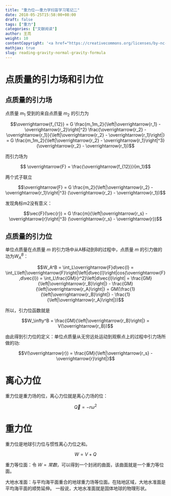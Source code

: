 ```yaml
---
title: "重力位——重力学扫盲学习笔记二"
date: 2018-05-25T15:58:00+08:00
draft: false
tags: ["重力"]
categories: ["文献阅读"]
author: 王亮
weight: 10
contentCopyright: '<a href="https://creativecommons.org/licenses/by-nc-sa/4.0/deed.zh" rel="noopener" target="_blank">CC 4.0</a>'
mathjax: true
slug: reading-gravity-normal-gravity-formula
---
```


# 点质量的引力场和引力位

## 点质量的引力场

点质量 $m_1$ 受到的来自点质量 $m_2$ 的引力为

$$\overrightarrow{f_{12}} = G \frac{m_1m_2}{\left|\overrightarrow{r_1} - \overrightarrow{r_2}\right|^2} \frac{\overrightarrow{r_2} - \overrightarrow{r_1}}{\left|\overrightarrow{r_2} - \overrightarrow{r_1}\right|} = G \frac{m_1m_2}{\left|\overrightarrow{r_2} - \overrightarrow{r_1}\right|^3} (\overrightarrow{r_2} - \overrightarrow{r_1})$$

而引力场为

$$ \overrightarrow{F} = \frac{\overrightarrow{f_{12}}}{m_1}$$

两个式子联立

$$\overrightarrow{F}  = G \frac{m_2}{\left|\overrightarrow{r_2} - \overrightarrow{r_1}\right|^3} (\overrightarrow{r_2} - \overrightarrow{r_1})$$

发现角标m2没有意义：

$$\vec{F}(\vec{r}) = G \frac{m}{\left|\overrightarrow{r_s} - \overrightarrow{r}\right|^3} (\overrightarrow{r_s} - \overrightarrow{r})$$

## 点质量的引力位

单位点质量在点质量 $m$ 的引力场中从A移动到B的过程中，点质量 $m$ 的引力做的功为$W_A^B$：

$$W_A^B = \int_L\overrightarrow{F}d\vec{l} = \int_L\left|\overrightarrow{F}\right|\left|d\vec{l}\right|cos(\overrightarrow{F},d\vec{l}) = \int_L\frac{GM}{r^2}\left|d\vec{l}\right| = \frac{GM}{\left|\overrightarrow{r_B}\right|} -  \frac{GM}{\left|\overrightarrow{r_A}\right|} = GM(\frac{1}{\left|\overrightarrow{r_B}\right|} -  \frac{1}{\left|\overrightarrow{r_A}\right|})$$

所以，引力位函数就是

$$W_\infty^B = \frac{GM}{\left|\overrightarrow{r_B}\right|} = V(\overrightarrow{r_B})$$

由此得到引力位的定义：单位点质量从无穷远处运动到观察点上的过程中引力场所做的功:

$$V(\overrightarrow{r}) = \frac{GM}{\left|\overrightarrow{r_s} - \overrightarrow{r}\right|}$$

# 离心力位

重力位是重力场的位，离心力位就是离心力场的位：

$$\overrightarrow{Q} = -r\omega^2$$

# 重力位

重力位是地球引力位与惯性离心力位之和。

$$W = V + Q$$

重力等位面：令 $W=常数$，可以得到一个封闭的曲面，该曲面就是一个重力等位面。

大地水准面：与平均海平面重合的地球重力场等位面。在陆地区域，大地水准面是平均海平面的顺势延伸。
一般说，大地水准面就是固体地球的物理形状。
